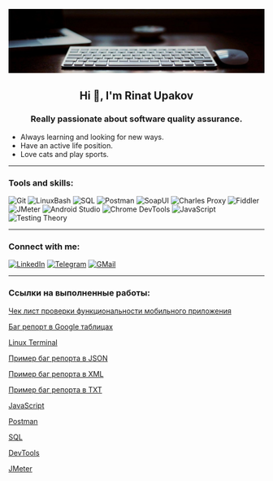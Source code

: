 ![Header](https://github.com/RinatUpakov/RinatUpakov/blob/83876e4a133a39a9d7e8031a56c8c7f24c4ed276/assets/workPlace.jpg)

<h2 align="center"> Hi 👋, I'm <strong>Rinat Upakov</strong></h1>
<h3 align="center">Really passionate about software quality assurance.</h3>   

- Always learning and looking for new ways.  
- Have an active life position.  
- Love cats and play sports.

____

### Tools and skills:  

![Git](https://img.shields.io/badge/Git-101010?style=for-the-badge&logo=git)
![LinuxBash](https://img.shields.io/badge/LinuxBash-101010?style=for-the-badge&logo=linux)
![SQL](https://img.shields.io/badge/SQL-101010?style=for-the-badge&logo=PostgreSQL)
![Postman](https://img.shields.io/badge/Postman-101010?style=for-the-badge&logo=Postman)
![SoapUI](https://img.shields.io/badge/SoapUI-101010?style=for-the-badge&logo=soapui)
![Charles Proxy](https://img.shields.io/badge/Charles_Proxy-101010?style=for-the-badge&logo=charlesproxy)
![Fiddler](https://img.shields.io/badge/Fiddler-101010?style=for-the-badge&logo=fiddler)
![JMeter](https://img.shields.io/badge/Jmeter-101010?style=for-the-badge&logo=Apachejmeter)
![Android Studio](https://img.shields.io/badge/Android_Studio-101010?style=for-the-badge&logo=androidstudio)
![Chrome DevTools](https://img.shields.io/badge/Chrome_DevTools-101010?style=for-the-badge&logo=googlechrome)
![JavaScript](https://img.shields.io/badge/JavaScript-101010?style=for-the-badge&logo=javascript)
![Testing Theory](https://img.shields.io/badge/Testing_Theory-101010?style=for-the-badge&logo=Testing)





____

### Connect with me:
[![LinkedIn](https://img.shields.io/badge/Linkedin-004182?style=social&logo=linkedin)](https://www.linkedin.com/in/upakovrinat)   [![Telegram](https://img.shields.io/badge/Telegram-0088cc?style=social&logo=telegram)](https://t.me/RNikto) 
[![GMail](https://img.shields.io/badge/GMail-000000?style=social&logo=gmail)](mailto:upakovrinat1992@gmail.com)
____



### Ссылки на выполненные работы:
[Чек лист проверки функциональности мобильного приложения](https://docs.google.com/spreadsheets/d/1w_XG_zcYUX2scg5EasHOPxcC-jSxB2B6n7cfMVSQC14/edit?usp=sharing)

[Баг репорт в Google таблицах](https://docs.google.com/spreadsheets/d/1t-SES4UhyUFr8JS76wwCrxzPMqYoerVEHQnDeWwuN28/edit?usp=sharing)

[Linux Terminal](https://github.com/RinatUpakov/LinuxTerminal/blob/cd9b9f15214ae1837dc6afc45659c5f39d8afefb/README.md) 

[Пример баг репорта в JSON](https://github.com/RinatUpakov/LinuxTerminal/blob/bc2cfb7990c359d3c4fc2e34672bee4df36fb1ba/bug_report.json) 

[Пример баг репорта в XML](https://github.com/RinatUpakov/LinuxTerminal/blob/a63bbf96082cdb168004e442a02092e2d922f1d9/bug_report.xml) 

[Пример баг репорта в TXT](https://github.com/RinatUpakov/LinuxTerminal/blob/a63bbf96082cdb168004e442a02092e2d922f1d9/bug_report.txt) 

[JavaScript](https://github.com/RinatUpakov/JavaScript/blob/fa085583b1ac290dad5bdce7e2b8fb87368cb891/README.md)

[Postman](https://github.com/RinatUpakov/Postman/blob/5a5bd2fe1d014221978eff81a916f6c174f3c442/README.md)

[SQL](https://github.com/RinatUpakov/SQL/blob/35e1253946ca695e4c4b754509abb35b40e8b9d4/README.md)

[DevTools](https://github.com/RinatUpakov/DevTools/blob/887a947bba35d4811101df5eb1aca81a2a7577da/README.md)

[JMeter](https://github.com/RinatUpakov/JMeter/blob/d3eb68d0b3e08f4fbed609c3f04e1ffa9743ac4d/README.md)

